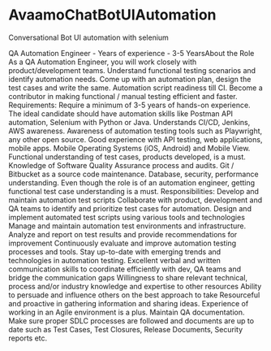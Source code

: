 # AvaamoChatBotUIAutomation
Conversational Bot UI automation with selenium

QA Automation Engineer - Years of experience - 3-5 YearsAbout the Role 
As a QA Automation Engineer,  you will work closely with product/development teams. Understand functional testing scenarios and identify automation needs. Come up with an automation plan, design the test cases and write the same. Automation script readiness till CI. Become a contributor in making functional / manual testing efficient and faster.
Requirements:
Require a minimum of 3-5 years of hands-on experience.
The ideal candidate should have automation skills like Postman API automation, Selenium with Python or Java. Understands CI/CD, Jenkins, AWS awareness.
Awareness of automation testing tools such as Playwright, any other open source.
Good experience with API testing, web applications, mobile apps. Mobile Operating Systems (iOS, Android) and Mobile View.
Functional understanding of test cases, products developed, is a must.
Knowledge of Software Quality Assurance process and audits.
Git / Bitbucket as a source code maintenance.
Database, security, performance understanding.
Even though the role is of an automation engineer, getting functional test case understanding is a must.
Responsibilities:
Develop and maintain automation test scripts
Collaborate with product, development and QA teams to identify and prioritize test cases for automation. 
Design and implement automated test scripts using various tools and technologies
Manage and maintain automation test environments and infrastructure.
Analyze and report on test results and provide recommendations for improvement
Continuously evaluate and improve automation testing processes and tools.
Stay up-to-date with emerging trends and technologies in automation testing.
Excellent verbal and written communication skills to coordinate efficiently with dev, QA teams and bridge the communication gaps
Willingness to share relevant technical, process and/or industry knowledge and expertise to other resources
Ability to persuade and influence others on the best approach to take
Resourceful and proactive in gathering information and sharing ideas.
Experience of working in an Agile environment is a plus. 
Maintain QA documentation. Make sure proper SDLC processes are followed and documents are up to date such as Test Cases, Test Closures, Release Documents, Security reports etc.
